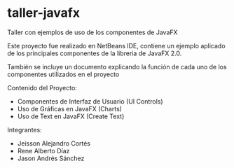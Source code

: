 # taller-javafx
Taller con ejemplos de uso de los componentes de JavaFX

Este proyecto fue realizado en NetBeans IDE, contiene un ejemplo aplicado de los principales componentes de la libreria de JavaFX 2.0.

También se incluye un documento explicando la función de cada uno de los componentes utilizados en el proyecto

Contenido del Proyecto:
- Componentes de Interfaz de Usuario (UI Controls)
- Uso de Gráficas en JavaFX (Charts)
- Uso de Text en JavaFX (Create Text)

Integrantes:
- Jeisson Alejandro Cortés
- Rene Alberto Díaz
- Jason Andrés Sánchez
